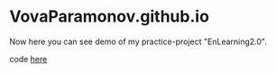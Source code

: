 # VovaParamonov.github.io

Now here you can see demo of my practice-project "EnLearning2.0".

code [here](https://github.com/VovaParamonov/enlearning_2.0 "EnLearning")
